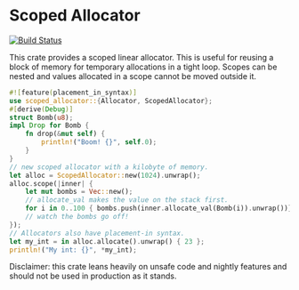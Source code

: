 # Scoped Allocator 
[![Build Status](https://travis-ci.org/rphmeier/scoped_allocator.svg)](https://travis-ci.org/rphmeier/scoped_allocator)

This crate provides a scoped linear allocator. This is useful for reusing a block of memory for temporary allocations in a tight loop. Scopes can be nested and values allocated in a scope cannot be moved outside it.

```rust
#![feature(placement_in_syntax)]
use scoped_allocator::{Allocator, ScopedAllocator};
#[derive(Debug)]
struct Bomb(u8);
impl Drop for Bomb {
    fn drop(&mut self) {
        println!("Boom! {}", self.0);
    }
}
// new scoped allocator with a kilobyte of memory.
let alloc = ScopedAllocator::new(1024).unwrap();
alloc.scope(|inner| {
    let mut bombs = Vec::new();
    // allocate_val makes the value on the stack first.
    for i in 0..100 { bombs.push(inner.allocate_val(Bomb(i)).unwrap())}
    // watch the bombs go off!
});
// Allocators also have placement-in syntax.
let my_int = in alloc.allocate().unwrap() { 23 };
println!("My int: {}", *my_int);
```

Disclaimer: this crate leans heavily on unsafe code and nightly features and should not be used in production as it stands.